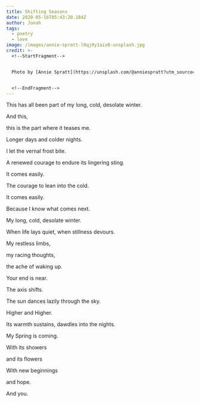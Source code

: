 ```yaml
---
title: Shifting Seasons
date: 2020-05-16T05:43:20.184Z
author: Jonah
tags:
  - poetry
  - love
image: /images/annie-spratt-l0qj9y1aix8-unsplash.jpg
credit: >-
  <!--StartFragment-->


  Photo by [Annie Spratt](https://unsplash.com/@anniespratt?utm_source=unsplash&utm_medium=referral&utm_content=creditCopyText) on [Unsplash](https://unsplash.com/s/photos/spring?utm_source=unsplash&utm_medium=referral&utm_content=creditCopyText)


  <!--EndFragment-->
---
```

This has all been part of my long, cold, desolate winter.

And this,

this is the part where it teases me.

Longer days and colder nights.

I let the vernal frost bite.

A renewed courage to endure its lingering sting.

It comes easily.

The courage to lean into the cold.

It comes easily.

Because I know what comes next.



My long, cold, desolate winter.

When life lays quiet, when stillness devours.

My restless limbs,

my racing thoughts,

the ache of waking up.

Your end is near.



The axis shifts.

The sun dances lazily through the sky.

Higher and Higher.

Its warmth sustains, dawdles into the nights.



My Spring is coming.

With its showers

and its flowers

With new beginnings

and hope.

And you.